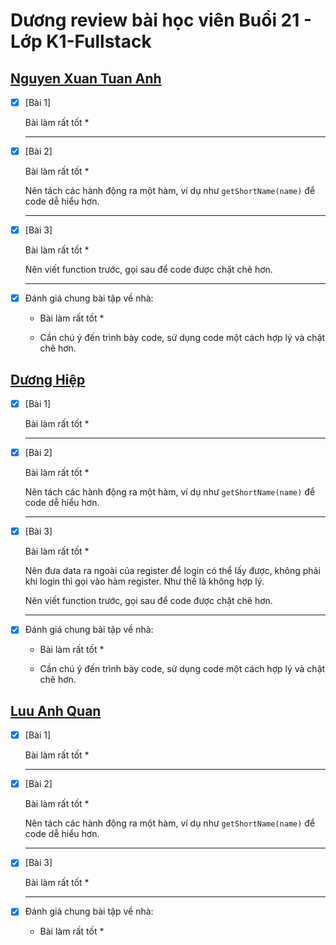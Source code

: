 # Dương review bài học viên Buổi 21 - Lớp K1-Fullstack

## [Nguyen Xuan Tuan Anh](https://github.com/xuananh2212/js_fullstack_k1/tree/main/day21)

- [x] [Bài 1]

  Bài làm rất tốt \*

  ***

- [x] [Bài 2]

  Bài làm rất tốt \*

  Nên tách các hành động ra một hàm, ví dụ như `getShortName(name)` để code dễ hiểu hơn.

  ***

- [x] [Bài 3]

  Bài làm rất tốt \*

  Nên viết function trước, gọi sau để code được chặt chẽ hơn.

  ***

- [x] Đánh giá chung bài tập về nhà:

  - Bài làm rất tốt \*

  - Cần chú ý đến trình bày code, sử dụng code một cách hợp lý và chặt chẽ hơn.

## [Dương Hiệp](https://github.com/duonghiep416/duonghiep_f8_fullstack/blob/main/Day21/main.js)

- [x] [Bài 1]

  Bài làm rất tốt \*

  ***

- [x] [Bài 2]

  Bài làm rất tốt \*

  Nên tách các hành động ra một hàm, ví dụ như `getShortName(name)` để code dễ hiểu hơn.

  ***

- [x] [Bài 3]

  Bài làm rất tốt \*

  Nên đưa data ra ngoài của register để login có thể lấy được, không phải khi login thì gọi vào hàm register. Như thế là không hợp lý.

  Nên viết function trước, gọi sau để code được chặt chẽ hơn.

  ***

- [x] Đánh giá chung bài tập về nhà:

  - Bài làm rất tốt \*

  - Cần chú ý đến trình bày code, sử dụng code một cách hợp lý và chặt chẽ hơn.

## [Luu Anh Quan](https://github.com/anhquan2211/F8-OFFLINE/tree/main/f8-offline-day21)

- [x] [Bài 1]

  Bài làm rất tốt \*

  ***

- [x] [Bài 2]

  Bài làm rất tốt \*

  Nên tách các hành động ra một hàm, ví dụ như `getShortName(name)` để code dễ hiểu hơn.

  ***

- [x] [Bài 3]

  Bài làm rất tốt \*

  ***

- [x] Đánh giá chung bài tập về nhà:

  - Bài làm rất tốt \*
